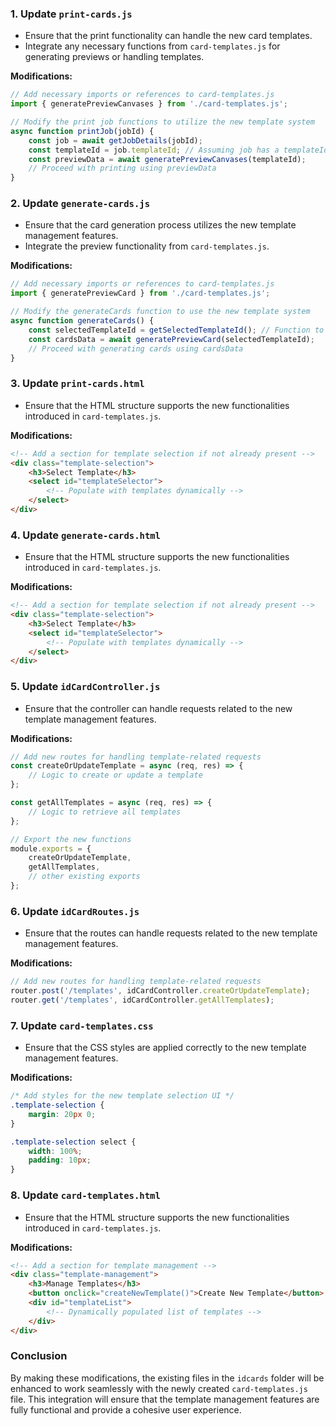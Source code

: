 ### 1. **Update `print-cards.js`**
- Ensure that the print functionality can handle the new card templates.
- Integrate any necessary functions from `card-templates.js` for generating previews or handling templates.

**Modifications:**
```javascript
// Add necessary imports or references to card-templates.js
import { generatePreviewCanvases } from './card-templates.js';

// Modify the print job functions to utilize the new template system
async function printJob(jobId) {
    const job = await getJobDetails(jobId);
    const templateId = job.templateId; // Assuming job has a templateId
    const previewData = await generatePreviewCanvases(templateId);
    // Proceed with printing using previewData
}
```

### 2. **Update `generate-cards.js`**
- Ensure that the card generation process utilizes the new template management features.
- Integrate the preview functionality from `card-templates.js`.

**Modifications:**
```javascript
// Add necessary imports or references to card-templates.js
import { generatePreviewCard } from './card-templates.js';

// Modify the generateCards function to use the new template system
async function generateCards() {
    const selectedTemplateId = getSelectedTemplateId(); // Function to get selected template
    const cardsData = await generatePreviewCard(selectedTemplateId);
    // Proceed with generating cards using cardsData
}
```

### 3. **Update `print-cards.html`**
- Ensure that the HTML structure supports the new functionalities introduced in `card-templates.js`.

**Modifications:**
```html
<!-- Add a section for template selection if not already present -->
<div class="template-selection">
    <h3>Select Template</h3>
    <select id="templateSelector">
        <!-- Populate with templates dynamically -->
    </select>
</div>
```

### 4. **Update `generate-cards.html`**
- Ensure that the HTML structure supports the new functionalities introduced in `card-templates.js`.

**Modifications:**
```html
<!-- Add a section for template selection if not already present -->
<div class="template-selection">
    <h3>Select Template</h3>
    <select id="templateSelector">
        <!-- Populate with templates dynamically -->
    </select>
</div>
```

### 5. **Update `idCardController.js`**
- Ensure that the controller can handle requests related to the new template management features.

**Modifications:**
```javascript
// Add new routes for handling template-related requests
const createOrUpdateTemplate = async (req, res) => {
    // Logic to create or update a template
};

const getAllTemplates = async (req, res) => {
    // Logic to retrieve all templates
};

// Export the new functions
module.exports = {
    createOrUpdateTemplate,
    getAllTemplates,
    // other existing exports
};
```

### 6. **Update `idCardRoutes.js`**
- Ensure that the routes can handle requests related to the new template management features.

**Modifications:**
```javascript
// Add new routes for handling template-related requests
router.post('/templates', idCardController.createOrUpdateTemplate);
router.get('/templates', idCardController.getAllTemplates);
```

### 7. **Update `card-templates.css`**
- Ensure that the CSS styles are applied correctly to the new template management features.

**Modifications:**
```css
/* Add styles for the new template selection UI */
.template-selection {
    margin: 20px 0;
}

.template-selection select {
    width: 100%;
    padding: 10px;
}
```

### 8. **Update `card-templates.html`**
- Ensure that the HTML structure supports the new functionalities introduced in `card-templates.js`.

**Modifications:**
```html
<!-- Add a section for template management -->
<div class="template-management">
    <h3>Manage Templates</h3>
    <button onclick="createNewTemplate()">Create New Template</button>
    <div id="templateList">
        <!-- Dynamically populated list of templates -->
    </div>
</div>
```

### Conclusion
By making these modifications, the existing files in the `idcards` folder will be enhanced to work seamlessly with the newly created `card-templates.js` file. This integration will ensure that the template management features are fully functional and provide a cohesive user experience.